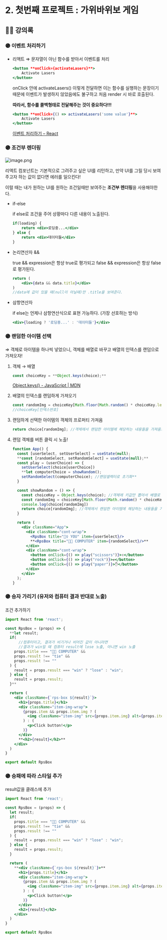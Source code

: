 # 2. 첫번째 프로젝트 : 가위바위보 게임

## 🧙‍♀️ 강의록

### 🟣 이벤트 처리하기

- 리액트 ⇒ 문자열이 아닌 함수를 받아서 이벤트를 처리
    
    ```jsx
    <button **onClick={activateLasers}**>
    	Activate Lasers
    </button>
    ```
    
    onClick 안에 activateLasers() 이렇게 전달하면 이는 함수를 실행하는 문장이기 때문에 이벤트가 발생하지 않았음에도 불구하고 처음 render 시 바로 호출된다.
    
    **따라서, 함수를 콜백형태로 전달해주는 것이 중요하다!!!**
    
    ```jsx
    <button **onClick={() => activateLasers('some value'}**>
    	Activate Lasers
    </button>
    ```
    
    [이벤트 처리하기 – React](https://ko.legacy.reactjs.org/docs/handling-events.html)
    

### 🟣 조건부 렌더링

![image.png](https://prod-files-secure.s3.us-west-2.amazonaws.com/681aabec-185e-44d0-b64b-3d352bfbfae8/59ab2014-5f68-4854-b248-1b6294847394/image.png)

리액트 컴포넌트는 기본적으로 그려주고 싶은 UI를 리턴하고, 만약 UI를 그릴 당시 보여주고자 하는 값이 없다면 에러를 일으킨다!

이럴 때는 내가 원하는 UI를 원하는 조건일때만 보여주는 **조건부 렌더링**을 사용해야한다.

- if-else
    
    if else로 조건을 주어 상황마다 다른 내용이 노출된다.
    
    ```jsx
    if(loading) {
    	return <div>로딩중...</div>
    } else {
    	return <div>데이터들</div>
    }
    ```
    
- 논리연산자 &&
    
    true && expression은 항상 true로 평가되고 false && expression은 항상 false로 평가된다.
    
    ```jsx
    return (
    	<div>{data && data.title}</div>
    )
    //data에 값이 있을 때(null이 아닐때)만 .title을 보여준다.
    ```
    
- 삼항연산자
    
    if else는 언제나 삼항연산식으로 표현 가능하다. (가장 선호하는 방식)
    
    ```jsx
    <div>{loading ? '로딩중...' : '데이터들'}</div>
    ```
    

### 🟣 랜덤한 아이템 선택

⇒ 객체로 아이템을 하나씩 넣었으니, 객체를 배열로 바꾸고 배열의 인덱스를 랜덤으로 가져오자!

1. 객체 → 배열
    
    ```jsx
    const choiceKey = **Object.keys(choice);**
    ```
    
    [Object.keys() - JavaScript | MDN](https://developer.mozilla.org/en-US/docs/Web/JavaScript/Reference/Global_Objects/Object/keys)
    
2. 배열의 인덱스를 랜덤하게 가져오기
    
    ```jsx
    const randomImg = choiceKey[Math.floor(Math.random() * choiceKey.length)];
    //choiceKey[인덱스번호]
    ```
    
3. 랜덤하게 선택한 아이템의 객체의 프로퍼티 가져옴
    
    ```jsx
    return choice[randomImg]; //객체에서 랜덤한 아이템에 해당하는 내용들을 가져옴!
    ```
    
4. 랜덤 객체를 버튼 클릭 시 노출!
    
    ```jsx
    function App() {
      const [userSelect, setUserSelect] = useState(null);
      **const [randomSelect, setRandomSelect] = useState(null);**
      const play = (userChoice) => {
        setUserSelect(choice[userChoice])
        **let computerChoice = showRandom();
        setRandomSelect(computerChoice); //랜덤셀렉터로 초기화**
      }
    
      const showRandom = () => {
        const choiceKey = Object.keys(choice); //객체에 키값만 뽑아서 배열로 만들어주는 함수!
        const randomImg = choiceKey[Math.floor(Math.random() * choiceKey.length)]; //choiceKey[인덱스번호]
        console.log(choice[randomImg])
        return choice[randomImg]; //객체에서 랜덤한 아이템에 해당하는 내용들을 가져옴!
      }
    
      return (
        <div className="App">
          <div className="cont-wrap">
            <RpsBox title="🙋‍♀️ YOU" item={userSelect}/>
            **<RpsBox title="👩‍💻 COMPUTER" item={randomSelect}/>**
          </div>
          <div className="cont-wrap">
            <button onClick={() => play("scissors")}>✌️</button>
            <button onClick={() => play("rock")}>✊</button>
            <button onClick={() => play("paper")}>✋</button>
          </div>
        </div>
      );
    }
    ```
    

### 🟣 승자 가리기 (유저와 컴퓨터 결과 반대로 노출)

조건 추가하기

```jsx
import React from 'react';

const RpsBox = (props) => {
  **let result;
  if(
	  //컴퓨터이고, 결과가 비기거나 비어진 값이 아니라면
	  //결과가 win일 때 컴퓨터 result에 lose 노출, 아니면 win 노출
    props.title === "👩‍💻 COMPUTER" &&
    props.result !== "tie" &&
    props.result !== ""
  ) { 
    result = props.result === "win" ? "lose" : "win";
  } else {
    result = props.result;
  }**

  return (
    <div className={`rps-box ${result}`}>
      <h1>{props.title}</h1>
      <div className="item-img-wrap">
        {props.item && props.item.img ? (
          <img className="item-img" src={props.item.img} alt={props.item.name} />
        ) : (
          <p>Click button!</p>
        )}
      </div>
      **<h2>{result}</h2>**
    </div>
  )
}

export default RpsBox
```

### 🟣 승패에 따라 스타일 추가

result값을 클래스에 추가

```jsx
import React from 'react';

const RpsBox = (props) => {
  let result;
  if(
    props.title === "👩‍💻 COMPUTER" &&
    props.result !== "tie" &&
    props.result !== ""
  ) { 
    result = props.result === "win" ? "lose" : "win";
  } else {
    result = props.result;
  }

  return (
    **<div className={`rps-box ${result}`}>**
      <h1>{props.title}</h1>
      <div className="item-img-wrap">
        {props.item && props.item.img ? (
          <img className="item-img" src={props.item.img} alt={props.item.name} />
        ) : (
          <p>Click button!</p>
        )}
      </div>
      <h2>{result}</h2>
    </div>
  )
}

export default RpsBox
```